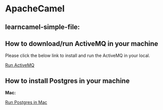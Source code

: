 # ApacheCamel

## **learncamel-simple-file:**

## How to download/run ActiveMQ in your machine

Please click the below link to install and run the ActiveMQ in your local.  

[Run ActiveMQ](https://github.com/dilipSundar/TeachApacheCamel/blob/master/How-to-install-Postgres-in-Mac.md)

## How to install Postgres in your machine

**Mac:**  

[Run Postgres in Mac](https://github.com/dilipSundar/TeachApacheCamel/blob/master/How-to-download:run-activemq.md)
